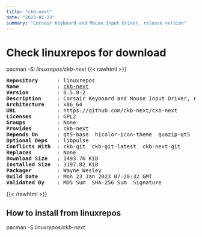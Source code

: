 ```yaml
---
title: "ckb-next"
date: "2023-01-23"
summary: "Corsair Keyboard and Mouse Input Driver, release version"
---
```


# Check linuxrepos for download

pacman -Si *linuxrepos/ckb-next*
{{< rawhtml >}}
<pre class="highlight">
<b>Repository</b>      : linuxrepos
<b>Name</b>            : <a href="../../static/x86_64/ckb-next-0.5.0-2-x86_64.pkg.tar.zst">ckb-next</a>
<b>Version</b>         : 0.5.0-2
<b>Description</b>     : Corsair Keyboard and Mouse Input Driver, release version
<b>Architecture</b>    : x86_64
<b>URL</b>             : https://github.com/ckb-next/ckb-next
<b>Licenses</b>        : GPL2
<b>Groups</b>          : None
<b>Provides</b>        : ckb-next
<b>Depends On</b>      : qt5-base  hicolor-icon-theme  quazip-qt5  qt5-tools  libxcb  xcb-util-wm  qt5-x11extras  libdbusmenu-qt5  python3  python-pyqt5
<b>Optional Deps</b>   : libpulse
<b>Conflicts With</b>  : ckb-git  ckb-git-latest  ckb-next-git
<b>Replaces</b>        : None
<b>Download Size</b>   : 1493.76 KiB
<b>Installed Size</b>  : 3197.82 KiB
<b>Packager</b>        : Wayne Wesley <wayne6324@gmail.com>
<b>Build Date</b>      : Mon 23 Jan 2023 07:20:32 GMT
<b>Validated By</b>    : MD5 Sum  SHA-256 Sum  Signature
</pre>
{{< /rawhtml >}}
## How to install from linuxrepos

pacman -S *linuxrepos/ckb-next*
